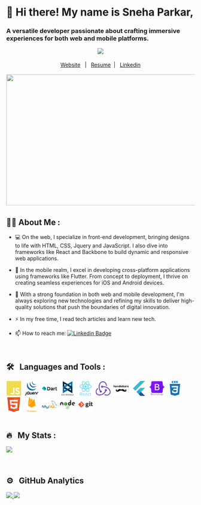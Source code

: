 #  👋  Hi there! My name is Sneha Parkar, 

### A versatile developer passionate about crafting immersive experiences for both web and mobile platforms.


<div id="header" align="center">
  <img src="https://media.giphy.com/media/v1.Y2lkPTc5MGI3NjExcTM5M2R6bjAxaG9uejdrd2tsdDZzbnd2MzZ6N2FrOXhkdWYyZGZybCZlcD12MV9pbnRlcm5hbF9naWZfYnlfaWQmY3Q9Zw/DLz5I4BGyRSOlbSC3o/giphy.gif" width="70"/>
</div>
</br>

<div align="center">
<!--     <a href="https://snehaparkar.in"><img src="https://img.shields.io/badge/snehaparkar.in?style=flat&logo=Google-Chrome&logoColor=white"/></a> -->
    <a href="[https://snehaparkar.in](https://snehaparkar.netlify.app/)">Website</a> &nbsp; | &nbsp;
    <a href="https://github.com/SnehaParkar/SnehaParkar.github.io/blob/master/SnehaParkarResume.pdf">Resume</a>&nbsp; | &nbsp;
    <a href="https://www.linkedin.com/in/snehaparkar/">Linkedin</a>
</div>
</br>


<div align="center">
  <img src="https://media.giphy.com/media/v1.Y2lkPTc5MGI3NjExNm56OHJlOXdzam50YWFnNDB2ZGU1NGhnOHBpeG1uZWU5d2FranVyciZlcD12MV9pbnRlcm5hbF9naWZfYnlfaWQmY3Q9Zw/L1R1tvI9svkIWwpVYr/giphy.gif" width=700 height=350 />
</div>

<!-- https://github.com/ikatyang/emoji-cheat-sheet/blob/master/README.md -->

## :woman_technologist: About Me :

- :computer: On the web, I specialize in front-end development, bringing designs to life with HTML, CSS, Jquery and JavaScript. I also dive into frameworks like React and Backbone to build dynamic and responsive web applications.

- :iphone:  In the mobile realm, I excel in developing cross-platform applications using frameworks like Flutter. From concept to deployment, I thrive on creating seamless experiences for iOS and Android devices.

- :rocket:  With a strong foundation in both web and mobile development, I'm always exploring new technologies and refining my skills to deliver high-quality solutions that push the boundaries of digital innovation.

- :zap: In my free time, I read tech articles and learn new tech.

- :mailbox: How to reach me: [![Linkedin Badge](https://img.shields.io/badge/LinkedIn-blue?style=for-the-badge&logo=linkedin&logoColor=white)](https://www.linkedin.com/in/snehaparkar/)

</br>


<!-- https://github.com/devicons/devicon/tree/master/icons -->

## :hammer_and_wrench: &nbsp;  Languages and Tools :

<div>
   <img src="https://github.com/devicons/devicon/blob/master/icons/javascript/javascript-plain.svg" title="Javascript" alt="Javascript" width="40" height="40"/>&nbsp;
    <img src="https://github.com/devicons/devicon/blob/master/icons/jquery/jquery-original-wordmark.svg" title="Jquery" alt="Jquery" width="40" height="40"/>&nbsp;
   <img src="https://github.com/devicons/devicon/blob/master/icons/dart/dart-original-wordmark.svg" title="Dart" alt="Dart" width="40" height="40"/>&nbsp;
   <img src="https://github.com/devicons/devicon/blob/master/icons/backbonejs/backbonejs-original-wordmark.svg" title="Backbonejs" alt="Backbonejs" width="40" height="40"/>&nbsp;
   <img src="https://github.com/devicons/devicon/blob/master/icons/react/react-original-wordmark.svg" title="React" alt="React" width="40" height="40"/>&nbsp;
    <img src="https://github.com/devicons/devicon/blob/master/icons/redux/redux-original.svg" title="Redux" alt="Redux " width="40" height="40"/>&nbsp;
   <img src="https://github.com/devicons/devicon/blob/master/icons/handlebars/handlebars-original-wordmark.svg" title="handlebars" alt="handlebars" width="40" height="40"/>&nbsp;
  <img src="https://github.com/devicons/devicon/blob/master/icons/flutter/flutter-original.svg" title="Flutter" alt="Flutter" width="40" height="40"/>&nbsp;
  <img src="https://github.com/devicons/devicon/blob/master/icons/bootstrap/bootstrap-original-wordmark.svg"  title="CSS3" alt="CSS" width="40" height="40"/>&nbsp;
  <img src="https://github.com/devicons/devicon/blob/master/icons/css3/css3-plain-wordmark.svg"  title="CSS3" alt="CSS" width="40" height="40"/>&nbsp;
  <img src="https://github.com/devicons/devicon/blob/master/icons/html5/html5-original.svg" title="HTML5" alt="HTML" width="40" height="40"/>&nbsp;
  <img src="https://github.com/devicons/devicon/blob/master/icons/firebase/firebase-plain-wordmark.svg" title="Firebase" alt="Firebase" width="40" height="40"/>&nbsp;
  <img src="https://github.com/devicons/devicon/blob/master/icons/mysql/mysql-original-wordmark.svg" title="MySQL"  alt="MySQL" width="40" height="40"/>&nbsp;
  <img src="https://github.com/devicons/devicon/blob/master/icons/nodejs/nodejs-original-wordmark.svg" title="NodeJS" alt="NodeJS" width="40" height="40"/>&nbsp;
  <img src="https://github.com/devicons/devicon/blob/master/icons/git/git-original-wordmark.svg" title="Git" alt="Git" width="40" height="40"/>&nbsp;
</div>
</br>


<!--   https://github-readme-streak-stats.herokuapp.com/demo/ -->

## :fire: &nbsp;  My Stats :

<p align="left">
  <a href="https://github.com/snehaparkar">
     <img height="180em" src="https://github-readme-streak-stats.herokuapp.com?user=snehaparkar&theme=dark&border_radius=5&date_format=M%20j%5B%2C%20Y%5D&card_width=500"/>
</a>
</p>
</br>


<!-- https://github.com/anuraghazra/github-readme-stats -->

## ⚙️ &nbsp; GitHub Analytics

<p align="left">
<a href="https://github.com/snehaparkar">
  <img height="180em"  src="https://github-readme-stats-eight-theta.vercel.app/api?username=snehaparkar&show_icons=true&theme=radical&include_all_commits=true&count_private=true"/>
  <img height="180em" src="https://github-readme-stats-eight-theta.vercel.app/api/top-langs/?username=snehaparkar&layout=compact&langs_count=8&theme=radical"/>
</a>
</p>
</br>

<!-- 
//////////////////////////////////////////////////////////
//////////////////////////////////////////////////////////
------------------------PROJECTS-------------------------
------------------------PROJECTS-------------------------
//////////////////////////////////////////////////////////
////////////////////////////////////////////////////////// -->
<!--
**SnehaParkar/SnehaParkar** is a ✨ _special_ ✨ repository because its `README.md` (this file) appears on your GitHub profile.

Here are some ideas to get you started:
-->
